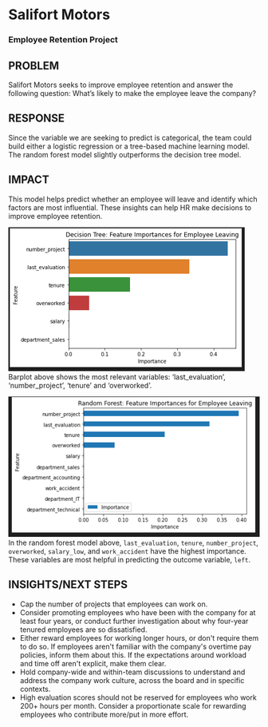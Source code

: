 # Salifort Motors
### Employee Retention Project 

## PROBLEM
Salifort Motors seeks to improve employee retention and answer the following question:
What’s likely to make the employee leave the company?

## RESPONSE
Since the variable we are seeking to predict is categorical, the team could build either a logistic regression or a tree-based machine learning model.
The random forest model slightly outperforms the decision tree model.

## IMPACT
This model helps predict whether an employee will leave and identify which factors are most influential. 
These insights can help HR make decisions to improve employee retention.

![Decision Tree](https://github.com/indexsam/Salifort_Analysis/blob/master/Ds_feat.PNG)
Barplot above shows the most relevant variables: ‘last_evaluation’, ‘number_project’,  ‘tenure’ and ‘overworked’.

![random Forest](https://github.com/indexsam/Salifort_Analysis/blob/master/rf_feat.PNG)
In the random forest model above, `last_evaluation`, `tenure`, `number_project`, `overworked`, `salary_low`, and `work_accident` have the highest importance. 
These variables are most helpful in predicting the outcome variable, `left`.

## INSIGHTS/NEXT STEPS
- Cap the number of projects that employees can work on.
- Consider promoting employees who have been with the company for at least four years, or conduct further investigation about why four-year tenured employees are so dissatisfied.
- Either reward employees for working longer hours, or don't require them to do so.
  If employees aren't familiar with the company's overtime pay policies, inform them about this. If the expectations around workload and time off aren't explicit, make them clear.
- Hold company-wide and within-team discussions to understand and address the company work culture, across the board and in specific contexts.
- High evaluation scores should not be reserved for employees who work 200+ hours per month. Consider a proportionate scale for rewarding employees who contribute more/put in more effort.



